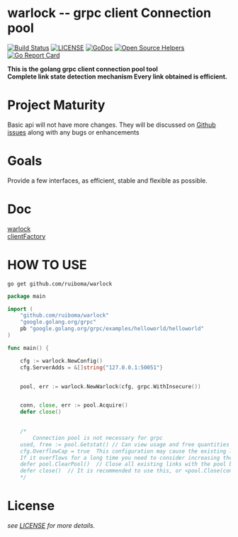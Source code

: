 # warlock -- grpc client Connection pool
[![Build Status](https://travis-ci.com/ruiboma/warlock.svg?branch=master)](https://travis-ci.com/ruiboma/warlock)
[![LICENSE](https://img.shields.io/badge/licence-Apache%202.0-brightgreen.svg?style=flat-square)](https://github.com/ruiboma/warlock/blob/master/LICENSE)
[![GoDoc](https://godoc.org/github.com/ruiboma/warlock?status.svg)](https://godoc.org/github.com/ruiboma/warlock)
[![Open Source Helpers](https://www.codetriage.com/ruiboma/warlock/badges/users.svg)](https://www.codetriage.com/ruiboma/warlock)
[![Go Report Card](https://goreportcard.com/badge/github.com/ruiboma/warlock)](https://goreportcard.com/report/github.com/ruiboma/warlock)


**This is the golang grpc client connection pool tool**\
**Complete link state detection mechanism Every link obtained is efficient.**

# Project Maturity
Basic api will not have more changes.
They will be discussed on [Github issues](https://github.com/ruiboma/warlock/issues) along with any bugs or enhancements

# Goals
Provide a few interfaces, as efficient, stable and flexible as possible.

# Doc
[warlock](https://godoc.org/github.com/ruiboma/warlock)\
[clientFactory](https://godoc.org/github.com/ruiboma/warlock/clientfactory)

# HOW TO USE
```shell
go get github.com/ruiboma/warlock
```
```go
package main

import (
	"github.com/ruiboma/warlock"
	"google.golang.org/grpc"
	pb "google.golang.org/grpc/examples/helloworld/helloworld"
)

func main() {

	cfg := warlock.NewConfig()
	cfg.ServerAdds = &[]string{"127.0.0.1:50051"}


	pool, err := warlock.NewWarlock(cfg, grpc.WithInsecure())


	conn, close, err := pool.Acquire()
	defer close()

	
    /*
        Connection pool is not necessary for grpc
	used, free := pool.Getstat() // Can view usage and free quantities
	cfg.OverflowCap = true  This configuration may cause the existing link to exceed the total number set.
	If it overflows for a long time you need to consider increasing the value of cap.
	defer pool.ClearPool()  // Close all existing links with the pool before exiting the program
	defer close()  // It is recommended to use this, or <pool.Close(conn)> func
    */
```

# License
*see [LICENSE](https://github.com/ruiboma/warlock/blob/master/LICENSE) for more details.*